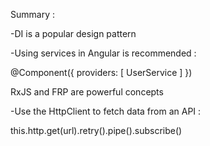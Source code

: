 Summary :

-DI is a popular design pattern

-Using services in Angular is recommended :


@Component({
  providers: [ UserService ]
})


RxJS and FRP are powerful concepts

-Use the HttpClient to fetch data from an API :


this.http.get(url).retry().pipe().subscribe()




